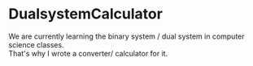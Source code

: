 # DualsystemCalculator
We are currently learning the binary system / dual system in computer science classes. <br>
That's why I wrote a converter/ calculator for it.
